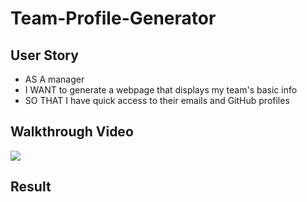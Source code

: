 # Team-Profile-Generator

## User Story

* AS A manager
* I WANT to generate a webpage that displays my team's basic info
* SO THAT I have quick access to their emails and GitHub profiles

## Walkthrough Video

![](https://github.com/jhwang2525/team-profile-generator/blob/main/example/example.gif?raw=true)


## Result

